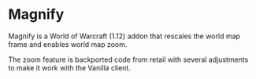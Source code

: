 # Magnify

Magnify is a World of Warcraft (1.12) addon that rescales the world map frame and enables world map zoom.

The zoom feature is backported code from retail with several adjustments to make it work with the Vanilla client.